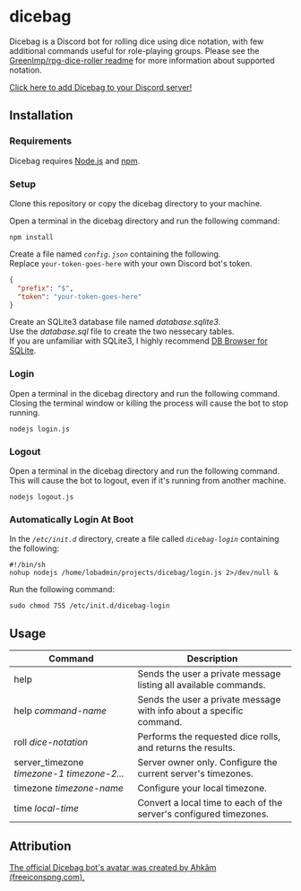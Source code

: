 # dicebag

Dicebag is a Discord bot for rolling dice using dice notation, with few additional commands useful for role-playing groups.
Please see the [GreenImp/rpg-dice-roller readme][4] for more information about supported notation.

[Click here to add Dicebag to your Discord server!][5]

## Installation

### Requirements

Dicebag requires [Node.js][1] and [npm][2].

### Setup

Clone this repository or copy the dicebag directory to your machine.

Open a terminal in the dicebag directory and run the following command:
```shell
npm install
```
Create a file named *`config.json`* containing the following.  
Replace `your-token-goes-here` with your own Discord bot's token.
```json
{
  "prefix": "$",
  "token": "your-token-goes-here"
}
```
Create an SQLite3 database file named *database.sqlite3*.  
Use the *database.sql* file to create the two nessecary tables.  
If you are unfamiliar with SQLite3, I highly recommend [DB Browser for SQLite][3].

### Login

Open a terminal in the dicebag directory and run the following command.  
Closing the terminal window or killing the process will cause the bot to stop running.
```shell
nodejs login.js
```

### Logout

Open a terminal in the dicebag directory and run the following command.  
This will cause the bot to logout, even if it's running from another machine.
```shell
nodejs logout.js
```

### Automatically Login At Boot

In the *`/etc/init.d`* directory, create a file called *`dicebag-login`* containing the following:
```shell
#!/bin/sh
nohup nodejs /home/lobadmin/projects/dicebag/login.js 2>/dev/null &
```
Run the following command:
```shell
sudo chmod 755 /etc/init.d/dicebag-login
```

## Usage

| Command                                    | Description                                                          |
| ------------------------------------------ | -------------------------------------------------------------------- |
| help                                       | Sends the user a private message listing all available commands.     |
| help *command-name*                        | Sends the user a private message with info about a specific command. |
| roll *dice-notation*                       | Performs the requested dice rolls, and returns the results.          |
| server_timezone *timezone-1 timezone-2...* | Server owner only. Configure the current server's timezones.         |
| timezone *timezone-name*                   | Configure your local timezone.                                       |
| time *local-time*                          | Convert a local time to each of the server's configured timezones.   |

## Attribution

[The official Dicebag bot's avatar was created by Ahkâm (freeiconspng.com).][6]

[1]: https://nodejs.org/en/
[2]: https://www.npmjs.com/
[3]: http://sqlitebrowser.org/
[4]: https://github.com/GreenImp/rpg-dice-roller/blob/master/readme.md#supported-notation
[5]: https://discordapp.com/api/oauth2/authorize?client_id=425049940788641802&permissions=67584&scope=bot
[6]: https://www.freeiconspng.com/img/34413
